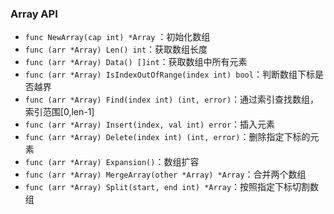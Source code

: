 ### Array API
* `func NewArray(cap int) *Array` ：初始化数组
*  `func (arr *Array) Len() int`：获取数组长度
* `func (arr *Array) Data() []int`：获取数组中所有元素
* `func (arr *Array) IsIndexOutOfRange(index int) bool`：判断数组下标是否越界
* `func (arr *Array) Find(index int) (int, error)`：通过索引查找数组，索引范围[0,len-1]
* `func (arr *Array) Insert(index, val int) error`：插入元素
* `func (arr *Array) Delete(index int) (int, error)`：删除指定下标的元素
* `func (arr *Array) Expansion()`：数组扩容
* `func (arr *Array) MergeArray(other *Array) *Array`：合并两个数组
* `func (arr *Array) Split(start, end int) *Array`：按照指定下标切割数组